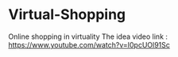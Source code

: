 # Virtual-Shopping
Online shopping in virtuality
The idea video link : https://www.youtube.com/watch?v=I0pcUOl91Sc
